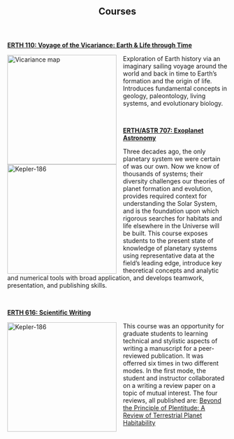 <html>
<head>
<style>
.image-left {
  float: left;
  margin-right: 15px; /* Adds some space between the image and the text */
}
</style>
</head>

<!-- Header -->
<header id="header">
<h2><strong>Courses</strong><br/></h2>
</header>
<!-- Main -->
<div id="main">

<section id="one">
<!-- <h2>Courses</h2>
--><div class="row">
	 
<article class="6u$ 12u$(xsmall) work-item">
<p><b><a href="https://catalog.manoa.hawaii.edu/preview_course_nopop.php?catoid=2&coid=50882">ERTH 110: Voyage of the Vicariance: Earth & Life through Time</a> </b></p>
<img src="../images/vicariance_map.png" width=250 height=250 alt="Vicariance map" class="image-left">
<p>Exploration of Earth history via an imaginary sailing voyage around the world and back in time to Earth’s formation and the origin of life. Introduces fundamental concepts in geology, paleontology, living systems, and evolutionary biology. </p>    
</article>
<br>
<p></p>
<article class="6u$ 12u$(xsmall) work-item">
<p><b><a href="https://catalog.manoa.hawaii.edu/preview_course_nopop.php?catoid=2&coid=50814">ERTH/ASTR 707: Exoplanet Astronomy</a></b></p>
<img src="../images/Kepler-186.jpg" width=250 height=250 alt="Kepler-186" class="image-left">
<p>Three decades ago, the only planetary system we were certain of was our own. Now we know of thousands of systems; their diversity challenges our theories of planet formation and evolution, provides required context for understanding the Solar System, and is the foundation upon which rigorous searches for habitats and life elsewhere in the Universe will be built. This course exposes students to the present state of knowledge of planetary systems using representative data at the field’s leading edge, introduce key theoretical concepts and analytic and numerical tools with broad application, and develops teamwork, presentation, and publishing skills.</p>
</article>

<br>
<p></p>
<article class="6u$ 12u$(xsmall) work-item">
<p><b><a href="https://manoa.hawaii.edu/catalog-2024-25/courses/gg-erth-616-how-to-write-a-scientific-paper-3/">ERTH 616: Scientific Writing</a></b></p>
<img src="../images/Kepler-186.jpg" width=250 height=250 alt="Kepler-186" class="image-left">
<p>This course was an opportunity for graduate students to learning technical and stylistic aspects of writing a manuscript for a peer-reviewed publication.  It was offerred six times in two different modes.  In the first mode, the student and instructor collaborated on a writing a review paper on a topic of mutual interest.  The four reviews, all published are:  <a href="https://www.liebertpub.com/doi/10.1089/ast.2005.5.100">Beyond the Principle of Plentitude: A Review of Terrestrial Planet Habitability</a></p>
</article>


